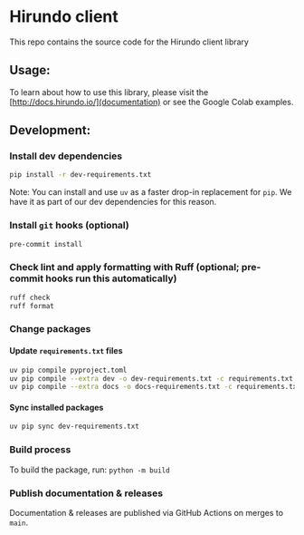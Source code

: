 # Hirundo client

This repo contains the source code for the Hirundo client library

## Usage:

To learn about how to use this library, please visit the [http://docs.hirundo.io/](documentation) or see the Google Colab examples.

## Development:

### Install dev dependencies

```bash
pip install -r dev-requirements.txt
```

Note: You can install and use `uv` as a faster drop-in replacement for `pip`. We have it as part of our dev dependencies for this reason.

### Install `git` hooks (optional)

```bash
pre-commit install
```

### Check lint and apply formatting with Ruff (optional; pre-commit hooks run this automatically)

```bash
ruff check
ruff format
```

### Change packages

#### Update `requirements.txt` files

```bash
uv pip compile pyproject.toml
uv pip compile --extra dev -o dev-requirements.txt -c requirements.txt pyproject.toml
uv pip compile --extra docs -o docs-requirements.txt -c requirements.txt pyproject.toml
```

#### Sync installed packages

```bash
uv pip sync dev-requirements.txt
```

### Build process

To build the package, run:
`python -m build`

### Publish documentation & releases

Documentation & releases are published via GitHub Actions on merges to `main`.
